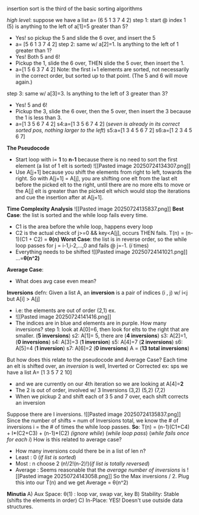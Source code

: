 insertion sort is the third of the basic sorting algorithms

*high level*: suppose we have a list a= (6 5 1 3 7 4 2)
step 1: start @ index 1 (5) is anything to the left of a[1]=5 greater than 5?
- Yes! so pickup the 5 and slide the 6 over, and insert the 5
- a= [5 6 1 3 7 4 2]
step 2: same w/ a[2]=1. Is anything to the left of 1 greater than 1?
- Yes! Both 5 and 6! 
- Pickup the 1, slide the 6 over, THEN slide the 5 over, then insert the 1.
- a=[1 5 6 3 7 4 2]
Note: the first i+1 elements are sorted, not necessarily in the correct order, but sorted up to that point.
(The 5 and 6 will move again.)

step 3: same w/ a[3]=3. Is anything to the left of 3 greater than 3? 
- Yes! 5 and 6!
- Pickup the 3, slide the 6 over, then the 5 over, then insert the 3 because the 1 is less than 3.
- a=[1 3 5 6 7 4 2]
s4:a=[1 3 5 6 7 4 2] (*seven is already in its correct sorted pos, nothing larger to the left*)
s5:a=[1 3 4 5 6 7 2]
s6:a=[1 2 3 4 5 6 7]


**The Pseudocode**
- Start loop with i= **1** to **n-1** because there is no need to sort the first element (a list of 1 elt is sorted)
![[Pasted image 20250724134307.png]]
- Use A[j+1] because you shift the elements from right to left, towards the right. So with A[j+1] = A[j], you are shifting one elt from the last elt before the picked elt to the right, until there are no more elts to move or the A[j] elt is greater than the picked elt which would stop the iterations and cue the insertion after at A[j+1].

**Time Complexity Analysis**
![[Pasted image 20250724135837.png]]
**Best Case**: the list is sorted and the while loop fails every time.
- C1 is the area before the while loop, happens every loop
- C2 is the actual check of j>=0 && key<A[j], occurs THEN fails.
T(n) = (n-1)(C1 + C2) = **θ(n)**
**Worst Case**: the list is in reverse order, so the while loop passes for j = i-1,i-2,...,0 and fails @ j=-1. (*i* times)
- Everything needs to be shifted
![[Pasted image 20250724141021.png]]
...=**θ(n^2)**



**Average Case**:
- What does avg case even mean?

**Inversions**
defn: Given a list A, an **inversion** is a pair of indices (i , j) w/ i<j but A[i] > A[j]
- i.e: the elements are out of order (2,1)
ex. 
- ![[Pasted image 20250724141416.png]]
- The indices are in blue and elements are in purple. How many inversions?
step 1: look at A[0]=6, then look for elts to the right that are smaller. (**5 inversions**)
s2: A[1]= 5, there are (**4 inversions**)
s3: A[2]=1, (**0 inversions**)
s4: A[3]=3 (**1 inversion**)
s5: A[4]=7 (**2 inversions**)
s6: A[5]=4 (**1 inversion**)
s7: A[6]=2 (**0 inversions**)
A = (**13 total inversions**)

But how does this relate to the pseudocode and Average Case?
Each time an elt is shifted over, an *inversion* is well, Inverted or Corrected
ex: sps we have a list A= [1 3 5 7 2 10]
- and we are currently on our 4th iteration so we are looking at A[4]=**2**
- The 2 is out of order, involved w/ 3 Inversions (3,2) (5,2) (7,2)
- When we pickup 2 and shift each of 3 5 and 7 over, each shift corrects an inversion

Suppose there are I inversions.
![[Pasted image 20250724135837.png]]
Since the number of shifts = num of Inversions total, 
we know the # of inversions i = the # of times the while loop passes.
**So**: T(n) = (n-1)(C1+C4) + I\*(C2+C3) + (n-1)\*(C2)
		*(ignore while*) (*while loop pass*) (*while fails once for each i*) 
How is this related to average case?
- How many inversions could there be in a list of len n?
- Least : 0 (*if list is sorted*)
- Most : n choose 2 (n!/2!(n-2)!)(*if list is totally reversed*)
- Average : Seems reasonable that the *average number of inversions* is  ![[Pasted image 20250724143058.png]]
So the Max inversions / 2. Plug this into our T(n) and we get
Average = θ(n^2)


**Minutia**
A) Aux Space: θ(1) : loop var, swap var, key
B) Stability: Stable (shifts the elements in order)
C) In-Place: YES! Doesn't use outside data structures.

